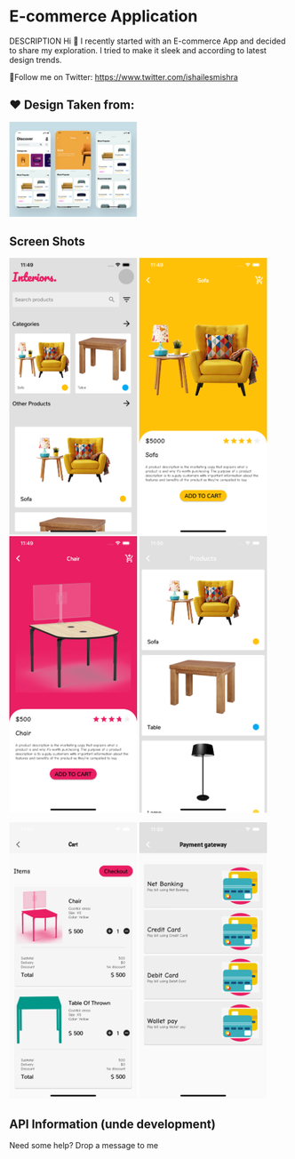# E-commerce Application

DESCRIPTION
Hi 👋 I recently started with an E-commerce App and decided to share my exploration. I tried to make it sleek and according to latest design trends.

🥇Follow me on Twitter:
https://www.twitter.com/ishailesmishra

## ❤ ️Design Taken from:

<img src="assets/srcn/design.png" width=230>

## Screen Shots

<img src="assets/srcn/one.png" width=230> <img src="assets/srcn/two.png" width=230> <img src="assets/srcn/three.png" width=230>  <img src="assets/srcn/four.png" width=230>

<img src="assets/srcn/five.png" width=230> <img src="assets/srcn/six.png" width=230>

## API Information (unde development)

Need some help? Drop a message to me
